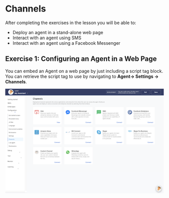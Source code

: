 # Channels

After completing the exercises in the lesson you will be able to:

- Deploy an agent in a stand-alone web page
- Interact with an agent using SMS
- Interact with an agent using a Facebook Messenger

## Exercise 1: Configuring an Agent in a Web Page

You can embed an Agent on a web page by just including a script tag block.
You can retrieve the script tag to use by navigating to **Agent-> Settings -> Channels**.

![Agent channel configuration](contents/my-agent/channels/images/channels-configuration.png)

